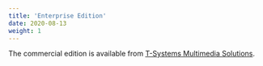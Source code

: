 ```yaml
---
title: 'Enterprise Edition'
date: 2020-08-13
weight: 1
---
```


The commercial edition is available from [T-Systems Multimedia Solutions](https://www.honeysens.de/).
